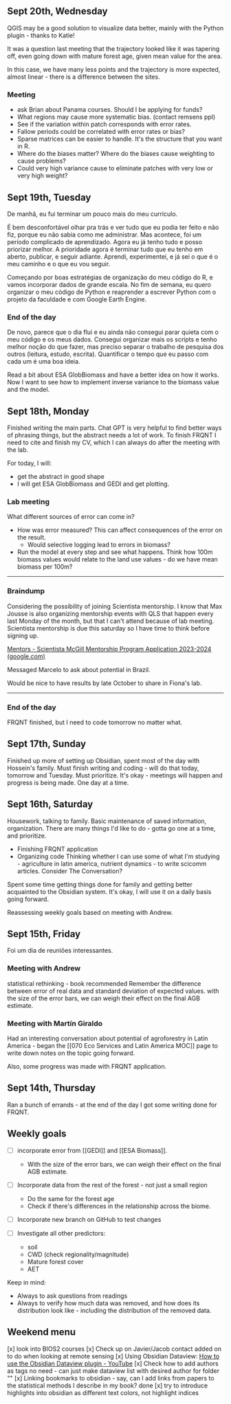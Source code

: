 
## Sept 20th, Wednesday

QGIS may be a good solution to visualize data better, mainly with the Python plugin - thanks to Katie!

It was a question last meeting that the trajectory looked like it was tapering off, even going down with mature forest age, given mean value for the area.

In this case, we have many less points and the trajectory is more expected, almost linear - there is a difference between the sites.

### Meeting
- ask Brian about Panama courses. Should I be applying for funds?
- What regions may cause more systematic bias. (contact remsens ppl)
- See if the variation within patch corresponds with error rates.
- Fallow periods could be correlated with error rates or bias?
- Sparse matrices can be easier to handle. It's the structure that you want in R.
- Where do the biases matter? Where do the biases cause weighting to cause problems?
- Could very high variance cause to eliminate patches with very low or very high weight?



## Sept 19th, Tuesday
De manhã, eu fui terminar um pouco mais do meu currículo.

É bem desconfortável olhar pra trás e ver tudo que eu podia ter feito e não fiz, porque eu não sabia como me administrar. Mas acontece, foi um período complicado de aprendizado. Agora eu já tenho tudo e posso priorizar melhor. A prioridade agora é terminar tudo que eu tenho em aberto, publicar, e seguir adiante. Aprendi, experimentei, e já sei o que é o meu caminho e o que eu vou seguir.

Começando por boas estratégias de organização do meu código do R, e vamos incorporar dados de grande escala. No fim de semana, eu quero organizar o meu código de Python e reaprender a escrever Python com o projeto da faculdade e com Google Earth Engine.

### End of the day

De novo, parece que o dia flui e eu ainda não consegui parar quieta com o meu código e os meus dados. Consegui organizar mais os scripts e tenho melhor noção do que fazer, mas preciso separar o trabalho de pesquisa dos outros (leitura, estudo, escrita). Quantificar o tempo que eu passo com cada um é uma boa ideia.

Read a bit about ESA GlobBiomass and have a better idea on how it works. Now I want to see how to implement inverse variance to the biomass value and the model.



## Sept 18th, Monday

Finished writing the main parts. Chat GPT is very helpful to find better ways of phrasing things, but the abstract needs a lot of work. To finish FRQNT I need to cite and finish my CV, which I can always do after the meeting with the lab.

For today, I will:
- get the abstract in good shape
- I will get ESA GlobBiomass and GEDI and get plotting.
### Lab meeting
What different sources of error can come in?
- How was error measured? This can affect consequences of the error on the result.
	- Would selective logging lead to errors in biomass?
- Run the model at every step and see what happens.
Think how 100m biomass values would relate to the land use values - do we have mean biomass per 100m?
---------------
### Braindump

Considering the possibility of joining Scientista mentorship. I know that Max Jousse is also organizing mentorship events with QLS that happen every last Monday of the month, but that I can't attend because of lab meeting. Scientista mentorship is due this saturday so I have time to think before signing up.

[Mentors - Scientista McGill Mentorship Program Application 2023-2024 (google.com)](https://docs.google.com/forms/d/e/1FAIpQLSdZNdDAxqK2jWwEm73DOD5lFjiYpqrjtD8w-X6cSvlaNkZj1g/viewform)

Messaged Marcelo to ask about potential in Brazil.

Would be nice to have results by late October to share in Fiona's lab.

---------------
### End of the day

FRQNT finished, but I need to code tomorrow no matter what.

## Sept 17th, Sunday

Finished up more of setting up Obsidian, spent most of the day with Hossein's family. Must finish writing and coding - will do that today, tomorrow and Tuesday. Must prioritize. It's okay - meetings will happen and progress is being made. One day at a time.

## Sept 16th, Saturday
Housework, talking to family.
Basic maintenance of saved information, organization.
There are many things I'd like to do - gotta go one at a time, and prioritize.
- Finishing FRQNT application
- Organizing code
Thinking whether I can use some of what I'm studying - agriculture in latin america, nutrient dynamics - to write scicomm articles.
Consider The Conversation?

Spent some time getting things done for family and getting better acquainted to the Obsidian system. It's okay, I will use it on a daily basis going forward.

Reassessing weekly goals based on meeting with Andrew.

## Sept 15th, Friday
Foi um dia de reuniões interessantes.
### Meeting with Andrew
statistical rethinking - book recommended
Remember the difference between error of real data and standard deviation of expected values.
with the size of the error bars, we can weigh their effect on the final AGB estimate.
### Meeting with Martín Giraldo
Had an interesting conversation about potential of agroforestry in Latin America - began the [[070 Eco Services and Latin America MOC]] page to write down notes on the topic going forward.

Also, some progress was made with FRQNT application.
## Sept 14th, Thursday

Ran a bunch of errands - at the end of the day I got some writing done for FRQNT.
## Weekly goals

- [ ] incorporate error from [[GEDI]] and [[ESA Biomass]].
	- With the size of the error bars, we can weigh their effect on the final AGB estimate.

- [ ] Incorporate data from the rest of the forest - not just a small region
	- Do the same for the forest age
	- Check if there's differences in the relationship across the biome.

- [ ] Incorporate new branch on GitHub to test changes

- [ ] Investigate all other predictors:
	- soil
	- CWD (check regionality/magnitude)
	- Mature forest cover
	- AET

Keep in mind:
- Always to ask questions from readings
- Always to verify how much data was removed, and how does its distribution look like - including the distribution of the removed data.

## Weekend menu

[x] look into BIOS2 courses
[x] Check up on Javier/Jacob contact
	added on to do when looking at remote sensing
[x] Using Obsidian Dataview:
	[How to use the Obsidian Dataview plugin - YouTube](https://www.youtube.com/watch?v=JTObSymEvWA)
[x] Check how to add authors as tags
	no need - can just make dataview list with desired author for folder ""
[x] Linking bookmarks to obsidian - say, can I add links from papers to the statistical methods I describe in my book?
	done
[x] try to introduce highlights into obsidian as different text colors, not highlight indices
